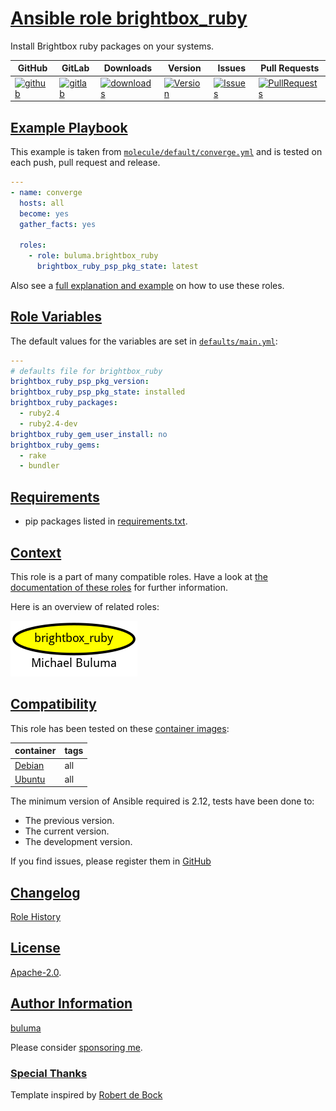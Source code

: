 # [Ansible role brightbox_ruby](#brightbox_ruby)

Install Brightbox ruby packages on your systems.

|GitHub|GitLab|Downloads|Version|Issues|Pull Requests|
|------|------|-------|-------|------|-------------|
|[![github](https://github.com/buluma/ansible-role-brightbox_ruby/actions/workflows/molecule.yml/badge.svg)](https://github.com/buluma/ansible-role-brightbox_ruby/actions/workflows/molecule.yml)|[![gitlab](https://gitlab.com/shadowwalker/ansible-role-brightbox_ruby/badges/master/pipeline.svg)](https://gitlab.com/shadowwalker/ansible-role-brightbox_ruby)|[![downloads](https://img.shields.io/ansible/role/d/)](https://galaxy.ansible.com/buluma/brightbox_ruby)|[![Version](https://img.shields.io/github/release/buluma/ansible-role-brightbox_ruby.svg)](https://github.com/buluma/ansible-role-brightbox_ruby/releases/)|[![Issues](https://img.shields.io/github/issues/buluma/ansible-role-brightbox_ruby.svg)](https://github.com/buluma/ansible-role-brightbox_ruby/issues/)|[![PullRequests](https://img.shields.io/github/issues-pr-closed-raw/buluma/ansible-role-brightbox_ruby.svg)](https://github.com/buluma/ansible-role-brightbox_ruby/pulls/)|

## [Example Playbook](#example-playbook)

This example is taken from [`molecule/default/converge.yml`](https://github.com/buluma/ansible-role-brightbox_ruby/blob/master/molecule/default/converge.yml) and is tested on each push, pull request and release.

```yaml
---
- name: converge
  hosts: all
  become: yes
  gather_facts: yes

  roles:
    - role: buluma.brightbox_ruby
      brightbox_ruby_psp_pkg_state: latest
```

Also see a [full explanation and example](https://buluma.github.io/how-to-use-these-roles.html) on how to use these roles.

## [Role Variables](#role-variables)

The default values for the variables are set in [`defaults/main.yml`](https://github.com/buluma/ansible-role-brightbox_ruby/blob/master/defaults/main.yml):

```yaml
---
# defaults file for brightbox_ruby
brightbox_ruby_psp_pkg_version:
brightbox_ruby_psp_pkg_state: installed
brightbox_ruby_packages:
  - ruby2.4
  - ruby2.4-dev
brightbox_ruby_gem_user_install: no
brightbox_ruby_gems:
  - rake
  - bundler
```

## [Requirements](#requirements)

- pip packages listed in [requirements.txt](https://github.com/buluma/ansible-role-brightbox_ruby/blob/master/requirements.txt).


## [Context](#context)

This role is a part of many compatible roles. Have a look at [the documentation of these roles](https://buluma.github.io/) for further information.

Here is an overview of related roles:

![dependencies](https://raw.githubusercontent.com/buluma/ansible-role-brightbox_ruby/png/requirements.png "Dependencies")

## [Compatibility](#compatibility)

This role has been tested on these [container images](https://hub.docker.com/u/buluma):

|container|tags|
|---------|----|
|[Debian](https://hub.docker.com/repository/docker/buluma/debian/general)|all|
|[Ubuntu](https://hub.docker.com/repository/docker/buluma/ubuntu/general)|all|

The minimum version of Ansible required is 2.12, tests have been done to:

- The previous version.
- The current version.
- The development version.

If you find issues, please register them in [GitHub](https://github.com/buluma/ansible-role-brightbox_ruby/issues)

## [Changelog](#changelog)

[Role History](https://github.com/buluma/ansible-role-brightbox_ruby/blob/master/CHANGELOG.md)

## [License](#license)

[Apache-2.0](https://github.com/buluma/ansible-role-brightbox_ruby/blob/master/LICENSE).

## [Author Information](#author-information)

[buluma](https://buluma.github.io/)

Please consider [sponsoring me](https://github.com/sponsors/buluma).

### [Special Thanks](#special-thanks)

Template inspired by [Robert de Bock](https://github.com/robertdebock)
